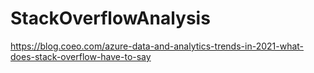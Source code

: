 # StackOverflowAnalysis
https://blog.coeo.com/azure-data-and-analytics-trends-in-2021-what-does-stack-overflow-have-to-say

